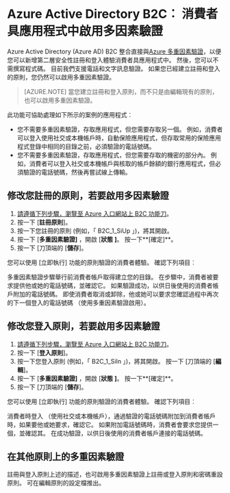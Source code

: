 <properties
    pageTitle="Azure Active Directory B2C︰ 多重因素驗證 |Microsoft Azure"
    description="如何在 Azure Active Directory B2C 受保護的消費者具應用程式中啟用多因素驗證"
    services="active-directory-b2c"
    documentationCenter=""
    authors="swkrish"
    manager="msmbaldwin"
    editor="bryanla"/>

<tags
    ms.service="active-directory-b2c"
    ms.workload="identity"
    ms.tgt_pltfrm="na"
    ms.devlang="na"
    ms.topic="article"
    ms.date="07/24/2016"
    ms.author="swkrish"/>

# <a name="azure-active-directory-b2c-enable-multi-factor-authentication-in-your-consumer-facing-applications"></a>Azure Active Directory B2C︰ 消費者具應用程式中啟用多因素驗證

Azure Active Directory (Azure AD) B2C 整合直接與[Azure 多重因素驗證](../multi-factor-authentication/multi-factor-authentication.md)，以便您可以新增第二層安全性註冊和登入體驗消費者具應用程式中。 然後，您可以不需撰寫程式碼。 目前我們支援電話和文字訊息驗證。 如果您已經建立註冊和登入的原則，您仍然可以啟用多重因素驗證。

> [AZURE.NOTE]
當您建立註冊和登入原則，而不只是由編輯現有的原則，也可以啟用多重因素驗證。

此功能可協助處理如下所示的案例的應用程式︰

- 您不需要多重因素驗證，存取應用程式，但您需要存取另一個。 例如，消費者可以登入使用社交或本機帳戶時，自動保險應用程式，但存取常用的保險應用程式登錄中相同的目錄之前，必須驗證的電話號碼。
- 您不需要多重因素驗證，存取應用程式，但您需要存取的機密的部分內。 例如，消費者可以登入社交或本機帳戶與核取的帳戶餘額的銀行應用程式，但必須驗證的電話號碼，然後再嘗試線上傳輸。

## <a name="modify-your-sign-up-policy-to-enable-multi-factor-authentication"></a>修改您註冊的原則，若要啟用多因素驗證

1. [請遵循下列步驟，瀏覽至 Azure 入口網站上 B2C 功能刀](active-directory-b2c-app-registration.md#navigate-to-the-b2c-features-blade)。
2. 按一下 [**註冊原則**]。
3. 按一下您註冊的原則 (例如，「 B2C_1_SiUp 」)，將其開啟。
4. 按一下 [**多重因素驗證]** ，開啟 [**狀態** **]**。 按一下**[確定]**。
5. 按一下 [刀頂端的 [**儲存**]。

您可以使用 [立即執行] 功能的原則驗證的消費者體驗。 確認下列項目︰

多重因素驗證步驟舉行前消費者帳戶取得建立您的目錄。 在步驟中，消費者被要求提供他或她的電話號碼，並確認它。 如果驗證成功，以供日後使用的消費者帳戶附加的電話號碼。 即使消費者取消或卸除，他或她可以要求您確認過程中再次的下一個登入的電話號碼 （使用多重因素驗證啟用）。

## <a name="modify-your-sign-in-policy-to-enable-multi-factor-authentication"></a>修改您登入原則，若要啟用多因素驗證

1. [請遵循下列步驟，瀏覽至 Azure 入口網站上 B2C 功能刀](active-directory-b2c-app-registration.md#navigate-to-the-b2c-features-blade)。
2. 按一下 [**登入原則**]。
3. 按一下您登入原則 (例如，「 B2C_1_SiIn 」)，將其開啟。 按一下 [刀頂端的 [**編輯**]。
4. 按一下 [**多重因素驗證]** ，開啟 [**狀態** **]**。 按一下**[確定]**。
5. 按一下 [刀頂端的 [**儲存**]。

您可以使用 [立即執行] 功能的原則驗證的消費者體驗。 確認下列項目︰

消費者時登入 （使用社交或本機帳戶），通過驗證的電話號碼附加到消費者帳戶時，如果要他或她要求，確認它。 如果附加電話號碼時，消費者會要求您提供一個，並確認其。 在成功驗證，以供日後使用的消費者帳戶連接的電話號碼。

## <a name="multi-factor-authentication-on-other-policies"></a>在其他原則上的多重因素驗證

註冊與登入原則上述的描述，也可啟用多重因素驗證上註冊或登入原則和密碼重設原則。 可在編輯原則的設定檔推出。
